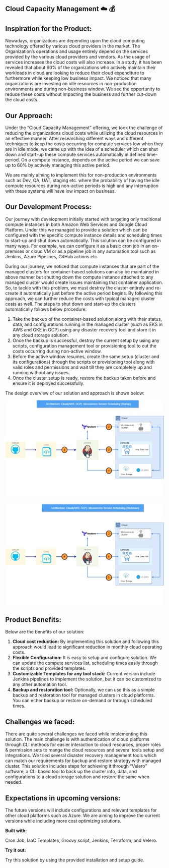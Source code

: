 ## Cloud Capacity Management ☁️ 💰

## Inspiration for the Product:

Nowadays, organizations are depending upon the cloud computing technology offered by various cloud providers in the market. The Organization’s operations and usage entirely depend on the services provided by the various cloud providers and vendors. As the usage of services increases the cloud costs will also increase. In a study, it has been revealed that about 60% of the organizations who actively maintain their workloads in cloud are looking to reduce their cloud expenditure to furthermore while keeping low business impact. We noticed that many organizations are investing on idle resources in non-production environments and during non-business window. We see the opportunity to reduce these costs without impacting the business and further cut-down the cloud costs.

## Our Approach:

Under the “Cloud Capacity Management” offering, we took the challenge of reducing the organizations cloud costs while utilizing the cloud resources in an effective manner. After researching different ways and different techniques to keep the costs occurring for compute services low when they are in idle mode, we came up with the idea of a scheduler which can shut down and start-up these compute services automatically in defined time-period. On a compute instance, depends on the active period we can save up to 60% by actively managing this active period.

We are mainly aiming to implement this for non-production environments such as Dev, QA, UAT, staging etc. where the probability of having the idle compute resources during non-active periods is high and any interruption with these systems will have low impact on business.

## Our Development Process:

Our journey with development initially started with targeting only traditional compute instances in both Amazon Web Services and Google Cloud Platform. Under this we managed to provide a solution which can be configured with the specific compute instance details and scheduling times to start-up and shut down automatically. This solution can be configured in many ways. For example, we can configure it as a basic cron job in an on-premises or cloud VM or as a pipeline job in any automation tool such as Jenkins, Azure Pipelines, GitHub actions etc.

During our journey, we noticed that compute instances that are part of the managed clusters for container-based solutions can also be maintained in above manner but shutting down the compute instance attached to any managed cluster would create issues maintaining that container application. So, to tackle with this problem, we must destroy the cluster entirely and re-create it automatically just before the active period begins. By following this approach, we can further reduce the costs with typical managed cluster costs as well. The steps to shut down and start-up the clusters automatically follows below procedure:

1.  Take the backup of the container-based solution along with their status, data, and configurations running in the managed cluster (such as EKS in AWS and GKE in GCP) using any disaster recovery tool and store it in any cloud storage solution.
2.  Once the backup is successful, destroy the current setup by using any scripts, configuration management tool or provisioning tool to cut the costs occurring during non-active window.
3.  Before the active window resumes, create the same setup (cluster and its configurations) through the scripts or provisioning tool along with valid roles and permissions and wait till they are completely up and running without any issues.
4.  Once the cluster setup is ready, restore the backup taken before and ensure it is deployed successfully.

The design overview of our solution and approach is shown below:

![Graphical user interface Description automatically generated](media/f75dd5496578ae4220cdc4472f59fdcf.png)

![Graphical user interface, application Description automatically generated](media/9f6f746b97b84e41c9ddcabe8cbf14c9.png)

## Product Benefits:

Below are the benefits of our solution:

1.  **Cloud cost reduction:** By implementing this solution and following this approach would lead to significant reduction in monthly cloud operating costs.
2.  **Flexible Configuration:** It is easy to setup and configure solution. We can update the compute services list, scheduling times easily through the scripts and provided templates.
3.  **Customizable Templates for any tool stack:** Current version include Jenkins pipelines to implement the solution, but it can be customized to any other automation tool.
4.  **Backup and restoration tool:** Optionally, we can use this as a simple backup and restoration tool for managed clusters in cloud platforms. You can either backup or restore on-demand or through scheduled times.

## Challenges we faced:

There are quite several challenges we faced while implementing this solution. The main challenge is with authentication of cloud platforms through CLI methods for easier interaction to cloud resources, proper roles & permission sets to mange the cloud resources and several tools setup and integrations. We tried several disaster recovery management tools which can match our requirements for backup and restore strategy with managed cluster. This solution includes steps for achieving it through “Velero” software, a CLI based tool to back up the cluster info, data, and configurations to a cloud storage solution and restore the same when needed.

## Expectations in upcoming versions:

The future versions will include configurations and relevant templates for other cloud platforms such as Azure. We are aiming to improve the current versions while including more cost optimizing solutions.

**Built with:**

Cron Job, IaaC Templates, Groovy script, Jenkins, Terraform, and Velero.

**Try it out:**

Try this solution by using the provided installation and setup guide.

